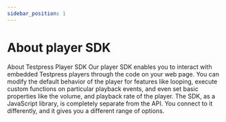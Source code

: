 ```yaml
---
sidebar_position: 1
---
```


# About player SDK

About Testpress Player SDK
Our player SDK enables you to interact with embedded Testpress players through the code on your web page. You can modify the default behavior of the player for features like looping, execute custom functions on particular playback events, and even set basic properties like the volume, and playback rate of the player.
The SDK, as a JavaScript library, is completely separate from the API. You connect to it differently, and it gives you a different range of options.